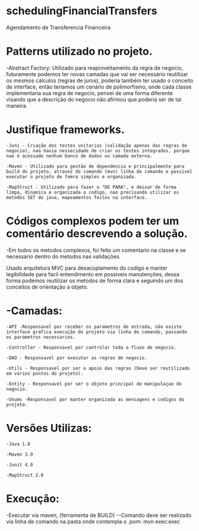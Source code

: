 # schedulingFinancialTransfers
Agendamento de Transferencia Financeira

# Patterns utilizado no projeto.

   -Abstract Factory:
    Utilizado para reaproveitamento da regra de negocio, futuramente podemos ter novas camadas que  vai ser necessário reutilizar os mesmos cálculos (regras de juros), poderia também ter usado o conceito de interface, então teríamos um cenário de polimorfismo, onde cada classe implementaria sua regra de negocio, pensei de uma forma diferente visando que a descrição do negocio não afirmou que poderia ser de tal maneira. 



# Justifique frameworks.

    -Juni - Criação dos testes unitarios (validação apenas das regras de negocio), nao havia nessecidade de criar os testes integrados, porque nao é acessado nenhum banco de dados ou camada externa.

    -Maven - Utilizado para gestão de dependencia e principalmente para build do projeto, atravez do comando (mvn) linha de comando e possivel executar o projeto de fomra simples e organizada. 

    -MapStruct - Utilizado para fazer o "DE PARA", e deixar de forma limpa, dinamica e organizada o codigo, nao precisando utilizar os metodos SET do java, mapeamentos feitos na interface.



# Códigos complexos podem ter um comentário descrevendo a solução.

   -Em todos os metodos complexos, foi feito um comentario na classe e se necessario dentro do metodos nas validações.

   

Usado arquitetura MVC para desacoplamento do codigo e manter legibilidade para facil entendimento em possiveis manutenções, dessa forma podemos reutilizar os metodos de forma clara e seguindo um dos conceitos de orientação a objeto.



# -Camadas:

    -API -Responsavel por receber os parametros de entrada, não existe interface grafica execução do projeto via linha de comando, passando os parametros necessarios.

    -Controller - Responsavel por controlar toda o fluxo de negocio.

    -DAO - Responsavel por executar as regras de negocio.

    -Utils - Responsavel por ser o apoio das regras (Deve ser reutilizado em varios pontos do projeto).

    -Entity - Responsavel por ser o objeto principal de manipulaçao do negocio.

    -Unums -Responsavel por manter organizada as mensagens e codigos do projeto.

    

# Versões Utilizas: 

    -Java 1.8

    -Maven 3.9

    -Junit 4.0

    -MapStruct 2.0

# Execução:  
   -Executar via maven, (ferramenta de BUILD)
      --Comando deve ser realizado via linha de comando na pasta onde contempla o .pom: mvn exec:exec
